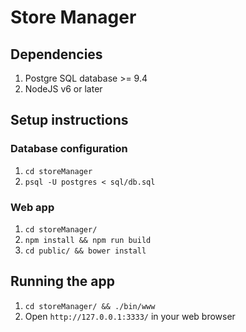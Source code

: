 # Store Manager

## Dependencies 
1. Postgre SQL database >= 9.4 
2. NodeJS v6 or later 

## Setup instructions
### Database configuration
1. `cd storeManager`
2. `psql -U postgres < sql/db.sql`

### Web app
1. `cd storeManager/`
2. `npm install && npm run build`
3. `cd public/ && bower install`

## Running the app
1. `cd storeManager/ && ./bin/www`
2. Open `http://127.0.0.1:3333/` in your web browser